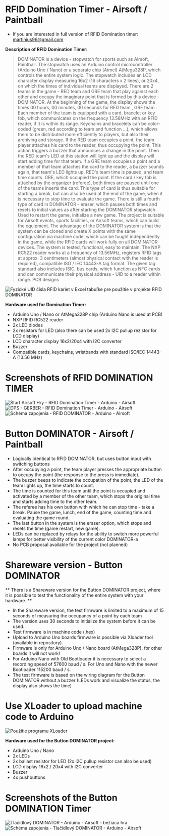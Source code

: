 # RFID Domination Timer - Airsoft / Paintball
* If you are interested in full version of RFID Domination timer: martinius96@gmail.com

**Description of RFID Domination Timer:**
>DOMINATOR is a device - stopwatch for sports such as Airsoft, Paintball. The stopwatch uses an Arduino control microcontroller (Arduino Uno / Nano) or a separate chip (Atmel) AtMega328P, which controls the entire system logic. The stopwatch includes an LCD character display measuring 16x2 (16 characters x 2 lines), or 20x4, on which the times of individual teams are displayed. There are 2 teams in the game - RED team and GRE team that play against each other and occupy the imaginary point that is formed by this device - DOMINATOR. At the beginning of the game, the display shows the times 00 hours, 00 minutes, 00 seconds for RED team , GRE team . Each member of the team is equipped with a card, bracelet or key fob, which communicates on the frequency 13.56MHz with an RFID reader, if it is within its range. Keychains and bracelets can be color-coded (green, red according to team and function ...), which allows them to be distributed more efficiently to players, but also their archiving and storage. If the RED team occupies a point, the team player attaches his card to the reader, thus occupying the point. This action triggers a buzzer that announces a change in the point. Then the RED team's LED at this station will light up and the display will start adding time for that team. If a GRE team occupies a point and a member of that team attaches the card to the reader, a buzzer sounds again, that team's LED lights up, RED's team time is paused, and team time counts. GRE, which occupied the point. If the card / key fob is attached by the organizer (referee), both times are paused until one of the teams inserts the card. This type of card is thus suitable for starting a break, but can also be used at the end of the game, when it is necessary to stop time to evaluate the game. There is still a fourth type of card in DOMINATOR - eraser, which pauses both times and resets to initial values as after starting the DOMINATOR stopwatch. Used to restart the game, initialize a new game. The project is suitable for Airsoft events, sports facilities, or Airsoft teams, which can build the equipment. The advantage of the DOMINATOR system is that the system can be cloned and create X points with the same configuration via machine code, which can be fought independently in the game, while the RFID cards will work fully on all DOMINATOR devices. The system is tested, functional, easy to maintain. The NXP RC522 reader works at a frequency of 13.56MHz, registers RFID tags at approx. 3 centimeters (almost physical contact with the reader is required), compatible ISO / IEC 14443-A tag format. The given tag standard also includes ISIC, bus cards, which function as NFC cards and can communicate their physical address - UID to a reader within range. PCB designs

![Fyzické UID čísla RFID kariet v Excel tabuľke pre použitie v projekte RFID DOMINATOR](https://i.imgur.com/crCc2Ls.png)

**Hardware used for Domination Timer:**
* Arduino Uno / Nano or AtMega328P chip (Arduino Nano is used at PCB)
* NXP RFID RC522 reader
* 2x LED diodes
* 2x resistors for LED (also there can be used 2x I2C pullup rezistor for LCD display)
* LCD character display 16x2/20x4 with I2C converter
* Buzzer
* Compatible cards, keychains, wristbands with standard ISO/IEC 14443-A (13.56 MHz)
# Screenshots of RFID DOMINATION TIMER
![Štart Airsoft Hry - RFID Domination Timer - Arduino - Airsoft](https://i.imgur.com/Pv4pbS1.jpeg)
![DPS - GERBER - RFID Domination Timer - Arduino - Airsoft](https://i.imgur.com/tJKTjPF.png)
![Schéma zapojenia - RFID DOMINATOR - Arduino - Airsoft](https://i.imgur.com/RoHeR7b.png)

# Button DOMINATOR - Airsoft / Paintball
* Logically identical to RFID DOMINATOR, but uses button input with switching buttons
* After occupying a point, the team player presses the appropriate button to occupy the point (the response to the press is immediate).
* The buzzer beeps to indicate the occupation of the point, the LED of the team lights up, the time starts to count.
* The time is counted for this team until the point is occupied and activated by a member of the other team, which stops the original time and starts adding time to the other team.
* The referee has his own button with which he can stop time - take a break. Pause the game, lunch, end of the game, counting time and evaluating the game round.
* The last button in the system is the eraser option, which stops and resets the time (game restart, new game).
* LEDs can be replaced by relays for the ability to switch more powerful lamps for better visibility of the current color DOMINATOR-a
* No PCB proposal available for the project (not planned)

# Shareware version - Button DOMINATOR
** There is a Shareware version for the Button DOMINATOR project, where it is possible to test the functionality of the entire system with your hardware. **
* In the Shareware version, the test firmware is limited to a maximum of 15 seconds of measuring the occupancy of a point by each team
* The version uses 30 seconds to initialize the system before it can be used.
* Test firmware is in machine code (.hex)
* Upload to Arduino Uno boards firmware is possible via Xloader tool (available in repository).
* Firmware is only for Arduino Uno / Nano board (AtMega328P), for other boards it will not work!
* For Arduino Nano with Old Bootloader it is necessary to select a recording speed of 57600 baud / s. For Uno and Nano with the newer Bootloader 115200 baud / s.
* The test firmware is based on the wiring diagram for the Button DOMINATOR without a buzzer (LEDs work and visualize the status, the display also shows the time)
# Use XLoader to upload machine code to Arduino
![Použitie programu XLoader](https://i.imgur.com/jpKuhTc.png)

**Hardware used for the Button DOMINATOR project:**
* Arduino Uno / Nano
* 2x LEDs
* 2x ballast resistor for LED (2x I2C pullup resistor can also be used)
* LCD display 16x2 / 20x4 with I2C converter
* Buzzer
* 4x pushbuttons

# Screenshots of the Button DOMINATION Timer
![Tlačidlový DOMINATOR - Arduino - Airsoft - bežiaca hra](https://i.imgur.com/yuHmpZa.jpg)
![Schéma zapojenia - Tlačidlový DOMINATOR - Arduino - Airsoft](https://i.imgur.com/D9KcneX.png)

